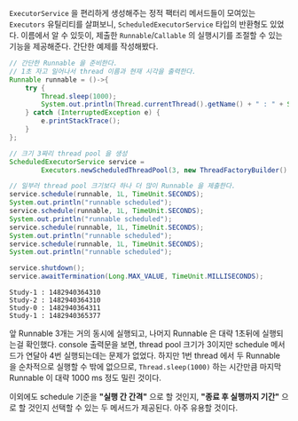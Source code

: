 `ExecutorService` 을 편리하게 생성해주는 정적 팩터리 메서드들이 모여있는 `Executors` 유틸리티를 살펴보니, `ScheduledExecutorService` 타입의 반환형도 있었다. 이름에서 알 수 있듯이, 제출한 `Runnable`/`Callable` 의 실행시기를 조절할 수 있는 기능을 제공해준다. 간단한 예제를 작성해봤다.

```java
// 간단한 Runnable 을 준비한다.
// 1초 자고 일어나서 thread 이름과 현재 시각을 출력한다.
Runnable runnable = ()->{
    try {
        Thread.sleep(1000);
        System.out.println(Thread.currentThread().getName() + " : " + System.currentTimeMillis());
    } catch (InterruptedException e) {
        e.printStackTrace();
    }
};

// 크기 3짜리 thread pool 을 생성
ScheduledExecutorService service =
        Executors.newScheduledThreadPool(3, new ThreadFactoryBuilder().setNameFormat("Study-%d").build());

// 일부러 thread pool 크기보다 하나 더 많이 Runnable 을 제출한다. 
service.schedule(runnable, 1L, TimeUnit.SECONDS);
System.out.println("runnable scheduled");
service.schedule(runnable, 1L, TimeUnit.SECONDS);
System.out.println("runnable scheduled");
service.schedule(runnable, 1L, TimeUnit.SECONDS);
System.out.println("runnable scheduled");
service.schedule(runnable, 1L, TimeUnit.SECONDS);
System.out.println("runnable scheduled");

service.shutdown();
service.awaitTermination(Long.MAX_VALUE, TimeUnit.MILLISECONDS);
``` 
```shell
Study-1 : 1482940364310
Study-2 : 1482940364310
Study-0 : 1482940364311
Study-1 : 1482940365377
```

앞 Runnable 3개는 거의 동시에 실행되고, 나머지 Runnable 은 대략 1초뒤에 실행되는걸 확인했다. console 출력문을 보면, thread pool 크기가 3이지만 schedule 메서드가 연달아 4번 실행되는데는 문제가 없었다. 하지만 1번 thread 에서 두 Runnable 을 순차적으로 실행할 수 밖에 없으므로, `Thread.sleep(1000)` 하는 시간만큼 마지막 Runnable 이 대략 1000 ms 정도 밀린 것이다.

이외에도 schedule 기준을 **"실행 간 간격"** 으로 할 것인지, **"종료 후 실행까지 기간"** 으로 할 것인지 선택할 수 있는 두 메서드가 제공된다. 아주 유용할 것이다. 